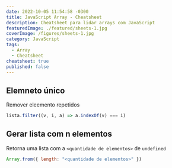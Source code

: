 ```yaml
---
date: 2022-10-05 11:54:58 -0300
title: JavaScript Array - Cheatsheet
description: Cheatsheet para lidar arrays com JavaScript
featuredImage: ./featured/sheets-1.jpg
coverImage: /figures/sheets-1.jpg
category: JavaScript
tags:
  - Array
  - Cheatsheet
cheatsheet: true
published: false
---
```


## Elemneto único

Remover eleemento repetidos

```javascript
lista.filter((v, i, a) => a.indexOf(v) === i)
```

## Gerar lista com n elementos

Retorna uma lista com a `<quantidade de elementos>` de `undefined`

```javascript
Array.from({ length: "<quantidade de elementos>" })
```
